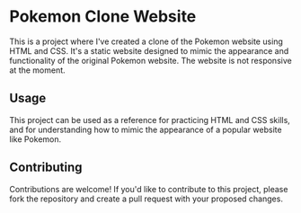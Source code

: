 # Pokemon Clone Website

This is a project where I've created a clone of the Pokemon website using HTML and CSS. It's a static website designed to mimic the appearance and functionality of the original Pokemon website. The website is not responsive at the moment.

## Usage

This project can be used as a reference for practicing HTML and CSS skills, and for understanding how to mimic the appearance of a popular website like Pokemon.


## Contributing

Contributions are welcome! If you'd like to contribute to this project, please fork the repository and create a pull request with your proposed changes.
